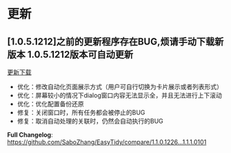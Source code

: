 
# 更新

## [1.0.5.1212]之前的更新程序存在BUG,烦请手动下载新版本 1.0.5.1212版本可自动更新

[更新下载](https://github.com/SaboZhang/EasyTidy/releases)

- 优化：修改自动化页面展示方式（用户可自行切换为卡片展示或者列表形式）
- 优化：屏幕较小的情况下dialog窗口内容无法显示全，并且无法进行上下滚动
- 优化：优化配置备份还原
- 修复：关闭窗口时，所有任务都会被停止的BUG
- 修复：取消自动处理的关联时，仍然会自动执行的BUG

**Full Changelog**: https://github.com/SaboZhang/EasyTidy/compare/1.1.0.1226...1.1.1.0101